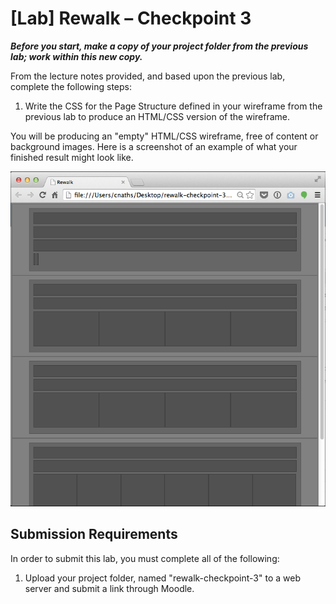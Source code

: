 # [Lab] Rewalk – Checkpoint 3

_**Before you start, make a copy of your project folder from the previous lab; work within this new copy.**_

From the lecture notes provided, and based upon the previous lab, complete the following steps:

  1. Write the CSS for the Page Structure defined in your wireframe from the previous lab to produce an HTML/CSS version of the wireframe.

You will be producing an "empty" HTML/CSS wireframe, free of content or background images. Here is a screenshot of an example of what your finished result might look like.

![Checkpoint 3 Screenshot](rewalk-checkpoint-3.png)

## Submission Requirements

In order to submit this lab, you must complete all of the following:

  1. Upload your project folder, named "rewalk-checkpoint-3" to  a web server and submit a link through Moodle.
